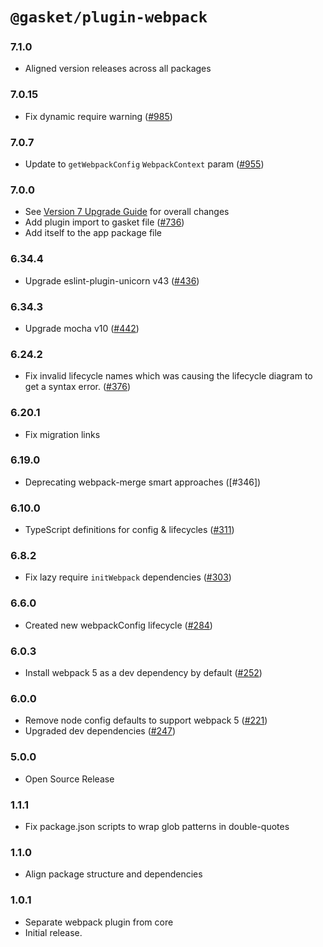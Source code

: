 # `@gasket/plugin-webpack`

### 7.1.0

- Aligned version releases across all packages

### 7.0.15

- Fix dynamic require warning ([#985])

### 7.0.7

- Update to `getWebpackConfig` `WebpackContext` param ([#955])

### 7.0.0

- See [Version 7 Upgrade Guide] for overall changes
- Add plugin import to gasket file ([#736])
- Add itself to the app package file

### 6.34.4

- Upgrade eslint-plugin-unicorn v43 ([#436])

### 6.34.3

- Upgrade mocha v10 ([#442])

### 6.24.2

- Fix invalid lifecycle names which was causing the lifecycle diagram to get a syntax error. ([#376])

### 6.20.1

- Fix migration links

### 6.19.0

- Deprecating webpack-merge smart approaches ([#346])

### 6.10.0

- TypeScript definitions for config & lifecycles ([#311])

### 6.8.2

- Fix lazy require `initWebpack` dependencies ([#303])

### 6.6.0

- Created new webpackConfig lifecycle ([#284])

### 6.0.3

- Install webpack 5 as a dev dependency by default ([#252])

### 6.0.0

- Remove node config defaults to support webpack 5 ([#221])
- Upgraded dev dependencies ([#247])

### 5.0.0

- Open Source Release

### 1.1.1

- Fix package.json scripts to wrap glob patterns in double-quotes

### 1.1.0

- Align package structure and dependencies

### 1.0.1

- Separate webpack plugin from core
- Initial release.

[Version 7 Upgrade Guide]: /docs/upgrade-to-7.md
[#221]: https://github.com/godaddy/gasket/pull/221
[#247]: https://github.com/godaddy/gasket/pull/247
[#252]: https://github.com/godaddy/gasket/pull/252
[#284]: https://github.com/godaddy/gasket/pull/284
[#303]: https://github.com/godaddy/gasket/pull/303
[#311]: https://github.com/godaddy/gasket/pull/311
[#376]: https://github.com/godaddy/gasket/pull/376
[#436]: https://github.com/godaddy/gasket/pull/436
[#442]: https://github.com/godaddy/gasket/pull/442
[#736]: https://github.com/godaddy/gasket/pull/736
[#955]: https://github.com/godaddy/gasket/pull/955
[#985]: https://github.com/godaddy/gasket/pull/985

